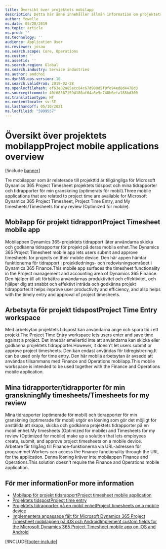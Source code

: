 ```yaml
---
title: Översikt över projektets mobilapp
description: Detta här ämne innehåller allmän information om projektets tidsrelaterade appar för Microsoft Dynamics 365 Project Timesheet, projekttid och mina tidrapporter/tidrapporter som är tillgängliga på en mobil enhet.
author: Yowelle
ms.date: 05/28/2019
ms.topic: article
ms.prod: ''
ms.technology: ''
audience: Application User
ms.reviewer: josaw
ms.search.scope: Core, Operations
ms.custom: ''
ms.assetid: ''
ms.search.region: Global
ms.search.industry: Service industries
ms.author: andchoi
ms.dyn365.ops.version: 10
ms.search.validFrom: 2019-02-28
ms.openlocfilehash: ef63e82a85acc84c67d900d5f8fe94ed8d4478d3
ms.sourcegitcommit: 40f68387f594180af64a5e5c748b6efa188bd300
ms.translationtype: HT
ms.contentlocale: sv-SE
ms.lasthandoff: 05/10/2021
ms.locfileid: "5999557"
---
```

# <a name="project-mobile-applications-overview"></a><span data-ttu-id="40af5-103">Översikt över projektets mobilapp</span><span class="sxs-lookup"><span data-stu-id="40af5-103">Project mobile applications overview</span></span>

[!include [banner](../includes/banner.md)]

<span data-ttu-id="40af5-104">Tre mobilappar som är relaterade till projekttid är tillgängliga för Microsoft Dynamics 365 Project Timesheet projektets tidspost och mina tidrapporter och tidrapporter för min granskning (optimerats för mobil).</span><span class="sxs-lookup"><span data-stu-id="40af5-104">Three mobile applications that are related to project time are available for Microsoft Dynamics 365 Project Timesheet, Project Time Entry, and My timesheets/Timesheets for my review (Optimized for mobile).</span></span>

## <a name="project-timesheet-mobile-app"></a><span data-ttu-id="40af5-105">Mobilapp för projekt tidrapport</span><span class="sxs-lookup"><span data-stu-id="40af5-105">Project Timesheet mobile app</span></span>

<span data-ttu-id="40af5-106">Mobilappen Dynamics 365-projektets tidrapport låter användarna skicka och godkänna tidrapporter för projekt på deras mobila enhet.</span><span class="sxs-lookup"><span data-stu-id="40af5-106">The Dynamics 365 Project Timesheet mobile app lets users submit and approve timesheets for projects on their mobile device.</span></span> <span data-ttu-id="40af5-107">Den här appen hämtar funktionerna för tidrapport i projektlednings- och redovisningsområdet i Dynamics 365 Finance.</span><span class="sxs-lookup"><span data-stu-id="40af5-107">This mobile app surfaces the timesheet functionality in the Project management and accounting area of Dynamics 365 Finance.</span></span> <span data-ttu-id="40af5-108">Den hjälper till att förbättra användarnas produktivitet och effektivitet, och hjälper dig att snabbt och effektivt inträda och godkänna projekt tidrapporter.</span><span class="sxs-lookup"><span data-stu-id="40af5-108">It helps improve user productivity and efficiency, and also helps with the timely entry and approval of project timesheets.</span></span>

## <a name="project-time-entry-workspace"></a><span data-ttu-id="40af5-109">Arbetsyta för projekt tidspost</span><span class="sxs-lookup"><span data-stu-id="40af5-109">Project Time Entry workspace</span></span>

<span data-ttu-id="40af5-110">Med arbetsytan projektets tidspost kan användarna ange och spara tid i ett projekt.</span><span class="sxs-lookup"><span data-stu-id="40af5-110">The Project Time Entry workspace lets users enter and save time against a project.</span></span> <span data-ttu-id="40af5-111">Det innebär emellertid inte att användarna kan skicka eller godkänna projektets tidrapporter.</span><span class="sxs-lookup"><span data-stu-id="40af5-111">However, it doesn't let users submit or approve project timesheets.</span></span> <span data-ttu-id="40af5-112">Den kan endast användas för tidregistrering.</span><span class="sxs-lookup"><span data-stu-id="40af5-112">It can be used only for time entry.</span></span> <span data-ttu-id="40af5-113">Den här mobila arbetsytan är avsedd att användas tillsammans med Finance and Operations mobilapp.</span><span class="sxs-lookup"><span data-stu-id="40af5-113">This mobile workspace is intended to be used together with the Finance and Operations mobile application.</span></span>

## <a name="my-timesheetstimesheets-for-my-review"></a><span data-ttu-id="40af5-114">Mina tidrapporter/tidrapporter för min granskning</span><span class="sxs-lookup"><span data-stu-id="40af5-114">My timesheets/Timesheets for my review</span></span>

<span data-ttu-id="40af5-115">Mina tidrapporter (optimerade för mobil) och tidrapporter för min granskning (optimerade för mobil) utgör en lösning som gör det möjligt för anställda att skapa, skicka och godkänna projektets tidrapporter på en mobil enhet.</span><span class="sxs-lookup"><span data-stu-id="40af5-115">My timesheets (Optimized for mobile) and Timesheets for my review (Optimized for mobile) make up a solution that lets employees create, submit, and approve project timesheets on a mobile device.</span></span> <span data-ttu-id="40af5-116">Arbetare får tillgång till Finance-funktionerna via URL-adressen för programmet.</span><span class="sxs-lookup"><span data-stu-id="40af5-116">Workers can access the Finance functionality through the URL for the application.</span></span> <span data-ttu-id="40af5-117">Denna lösning kräver inte mobilappen Finance and Operations.</span><span class="sxs-lookup"><span data-stu-id="40af5-117">This solution doesn't require the Finance and Operations mobile application.</span></span>

## <a name="for-more-information"></a><span data-ttu-id="40af5-118">För mer information</span><span class="sxs-lookup"><span data-stu-id="40af5-118">For more information</span></span>

- [<span data-ttu-id="40af5-119">Mobilapp för projekt tidsrapport</span><span class="sxs-lookup"><span data-stu-id="40af5-119">Project timesheet mobile application</span></span>](project-timesheet.md)
- [<span data-ttu-id="40af5-120">Projektets tidspost</span><span class="sxs-lookup"><span data-stu-id="40af5-120">Project time entry</span></span>]( project-time-entry-mobile-workspace.md)
- [<span data-ttu-id="40af5-121">Projektets tidrapporter på en mobil enhet</span><span class="sxs-lookup"><span data-stu-id="40af5-121">Project timesheets on a mobile device</span></span>](Mobile-timesheets.md)
- [<span data-ttu-id="40af5-122">Implementera anpassade fält för Microsoft Dynamics 365 Project Timesheet mobilappen på iOS och Android</span><span class="sxs-lookup"><span data-stu-id="40af5-122">Implement custom fields for the Microsoft Dynamics 365 Project Timesheet mobile app on iOS and Android</span></span>](custom-fields-mobile.md)


[!INCLUDE[footer-include](../includes/footer-banner.md)]